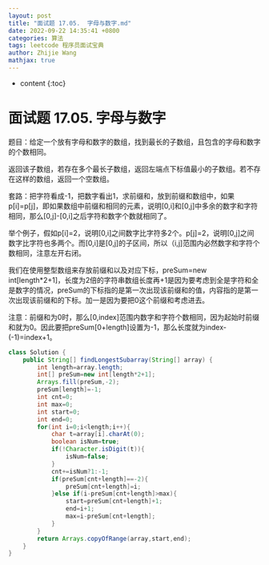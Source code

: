 ```yaml
---
layout: post
title: "面试题 17.05.  字母与数字.md"
date: 2022-09-22 14:35:41 +0800
categories: 算法
tags: leetcode 程序员面试宝典
author: Zhijie Wang
mathjax: true
---
```



* content
{:toc}














# 面试题 17.05.  字母与数字

题目：给定一个放有字母和数字的数组，找到最长的子数组，且包含的字母和数字的个数相同。

返回该子数组，若存在多个最长子数组，返回左端点下标值最小的子数组。若不存在这样的数组，返回一个空数组。

套路：把字符看成-1，把数字看出1，求前缀和，放到前缀和数组中，如果p[i]=p[j]，即如果数组中前缀和相同的元素，说明[0,i]和[0,j]中多余的数字和字符相同，那么[0,j]-[0,i]之后字符和数字个数就相同了。

举个例子，假如p[i]=2，说明[0,i]之间数字比字符多2个。p[j]=2，说明[0,j]之间数字比字符也多两个。而[0,i]是[0,j]的子区间，所以（i,j]范围内必然数字和字符个数相同，注意左开右闭。

我们在使用整型数组来存放前缀和以及对应下标，preSum=new int[length*2+1]，长度为2倍的字符串数组长度再+1是因为要考虑到全是字符和全是数字的情况，preSum的下标指的是第一次出现该前缀和的值，内容指的是第一次出现该前缀和的下标。加一是因为要把0这个前缀和考虑进去。

注意：前缀和为0时，那么[0,index]范围内数字和字符个数相同，因为起始时前缀和就为0。因此要把preSum[0+length]设置为-1，那么长度就为index-(-1)=index+1。

```java
class Solution {
    public String[] findLongestSubarray(String[] array) {
        int length=array.length;
        int[] preSum=new int[length*2+1];
        Arrays.fill(preSum,-2);
        preSum[length]=-1;
        int cnt=0;
        int max=0;
        int start=0;
        int end=0;
        for(int i=0;i<length;i++){
            char t=array[i].charAt(0);
            boolean isNum=true;
            if(!Character.isDigit(t)){
                isNum=false;
            }
            cnt+=isNum?1:-1;
            if(preSum[cnt+length]==-2){
                preSum[cnt+length]=i;
            }else if(i-preSum[cnt+length]>max){
                start=preSum[cnt+length]+1;
                end=i+1;
                max=i-preSum[cnt+length];
            }
        }
        return Arrays.copyOfRange(array,start,end);
    }
}
```

